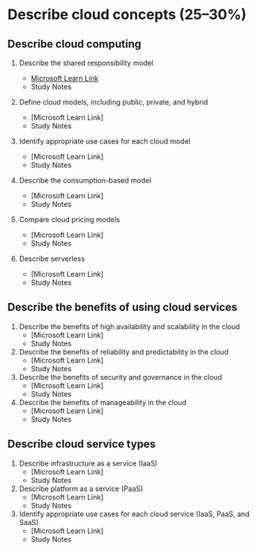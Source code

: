 # Describe cloud concepts (25–30%)

## Describe cloud computing

1. Describe the shared responsibility model
   - [Microsoft Learn Link](https://learn.microsoft.com/en-us/training/modules/describe-cloud-compute/4-describe-shared-responsibility-model?ns-enrollment-type=learningpath&ns-enrollment-id=learn.wwl.microsoft-azure-fundamentals-describe-cloud-concepts)
   - Study Notes

1. Define cloud models, including public, private, and hybrid
   - [Microsoft Learn Link]
   - Study Notes
1. Identify appropriate use cases for each cloud model
   - [Microsoft Learn Link]
   - Study Notes
1. Describe the consumption-based model
   - [Microsoft Learn Link]
   - Study Notes
1. Compare cloud pricing models
   - [Microsoft Learn Link]
   - Study Notes
1. Describe serverless
   - [Microsoft Learn Link]
   - Study Notes

## Describe the benefits of using cloud services

1. Describe the benefits of high availability and scalability in the cloud
   - [Microsoft Learn Link]
   - Study Notes
1. Describe the benefits of reliability and predictability in the cloud
   - [Microsoft Learn Link]
   - Study Notes
1. Describe the benefits of security and governance in the cloud
   - [Microsoft Learn Link]
   - Study Notes
1. Describe the benefits of manageability in the cloud
   - [Microsoft Learn Link]
   - Study Notes

## Describe cloud service types

1. Describe infrastructure as a service (IaaS)
   - [Microsoft Learn Link]
   - Study Notes
1. Describe platform as a service (PaaS)
   - [Microsoft Learn Link]
   - Study Notes
1. Identify appropriate use cases for each cloud service (IaaS, PaaS, and SaaS)
   - [Microsoft Learn Link]
   - Study Notes
